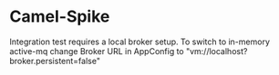 # Camel-Spike

Integration test requires a local broker setup.
To switch to in-memory active-mq change Broker URL in AppConfig to "vm://localhost?broker.persistent=false"
